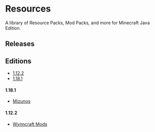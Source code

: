# Resources

A library of Resource Packs, Mod Packs, and more for Minecraft Java Edition.

## Releases

## Editions

- [1.12.2](https://github.com/CVXSL-MC/Resources/blob/main/README.md#1122)
- [1.18.1](https://github.com/CVXSL-MC/Resources/blob/main/README.md#1181)

#### 1.18.1

- [Mizunos](https://github.com/CVXSL-MC/Resources/releases/tag/Mizunos)

#### 1.12.2

- [Wynncraft Mods](https://github.com/CVXSL-MC/Resources/releases/tag/WynncraftMods)
